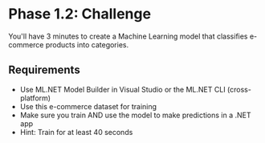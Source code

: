 # Phase 1.2: Challenge

You'll have 3 minutes to create a Machine Learning model that classifies e-commerce products into categories.

## Requirements
- Use ML.NET Model Builder in Visual Studio or the ML.NET CLI (cross-platform)
- Use this e-commerce dataset for training
- Make sure you train AND use the model to make predictions in a .NET app
- Hint: Train for at least 40 seconds

